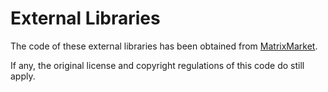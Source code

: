 # External Libraries

The code of these external libraries has been obtained from [MatrixMarket](https://math.nist.gov/MatrixMarket/mmio-c.html).

If any, the original license and copyright regulations of this code do still apply.
